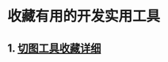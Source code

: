 # 收藏有用的开发实用工具
## 1. [切图工具收藏详细](https://github.com/mHeartbeats/notes/wiki/%E5%88%87%E5%9B%BE%E8%AE%BE%E8%AE%A1%E7%A5%9E%E5%99%A8%E6%94%B6%E8%97%8F%E8%AF%A6%E7%BB%86)